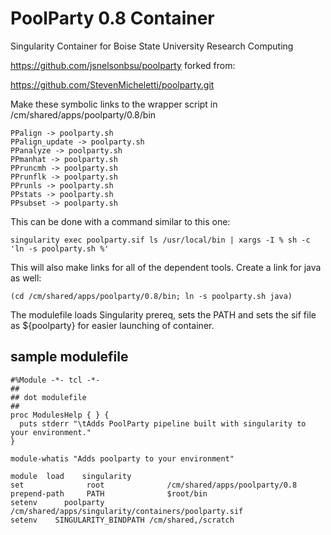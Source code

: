 # PoolParty 0.8 Container
Singularity Container for Boise State University Research Computing

https://github.com/jsnelsonbsu/poolparty forked from:

https://github.com/StevenMicheletti/poolparty.git


Make these symbolic links to the wrapper script in /cm/shared/apps/poolparty/0.8/bin
```
PPalign -> poolparty.sh
PPalign_update -> poolparty.sh
PPanalyze -> poolparty.sh
PPmanhat -> poolparty.sh
PPruncmh -> poolparty.sh
PPrunflk -> poolparty.sh
PPrunls -> poolparty.sh
PPstats -> poolparty.sh
PPsubset -> poolparty.sh
```
This can be done with a command similar to this one:
```
singularity exec poolparty.sif ls /usr/local/bin | xargs -I % sh -c 'ln -s poolparty.sh %'
```
This will also make links for all of the dependent tools. Create a link for java as well:
```
(cd /cm/shared/apps/poolparty/0.8/bin; ln -s poolparty.sh java)
```

The modulefile loads Singularity prereq, sets the PATH and sets the sif file as ${poolparty} for easier launching of container.
## sample modulefile

```
#%Module -*- tcl -*-
##
## dot modulefile
##
proc ModulesHelp { } {
  puts stderr "\tAdds PoolParty pipeline built with singularity to your environment."
}

module-whatis "Adds poolparty to your environment"

module	load	singularity
set              root              /cm/shared/apps/poolparty/0.8
prepend-path     PATH              $root/bin
setenv		poolparty	   /cm/shared/apps/singularity/containers/poolparty.sif
setenv    SINGULARITY_BINDPATH /cm/shared,/scratch
```
